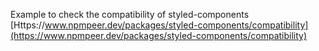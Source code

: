 Example to check the compatibility of styled-components
[Https://www.npmpeer.dev/packages/styled-components/compatibility](https://www.npmpeer.dev/packages/styled-components/compatibility)